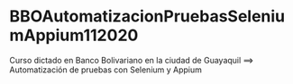 # BBOAutomatizacionPruebasSeleniumAppium112020
Curso dictado en Banco Bolivariano en la ciudad de Guayaquil ==> Automatización de pruebas con Selenium y Appium
